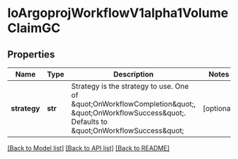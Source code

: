 # IoArgoprojWorkflowV1alpha1VolumeClaimGC

## Properties
Name | Type | Description | Notes
------------ | ------------- | ------------- | -------------
**strategy** | **str** | Strategy is the strategy to use. One of \&quot;OnWorkflowCompletion\&quot;, \&quot;OnWorkflowSuccess\&quot;. Defaults to \&quot;OnWorkflowSuccess\&quot; | [optional] 

[[Back to Model list]](../README.md#documentation-for-models) [[Back to API list]](../README.md#documentation-for-api-endpoints) [[Back to README]](../README.md)


